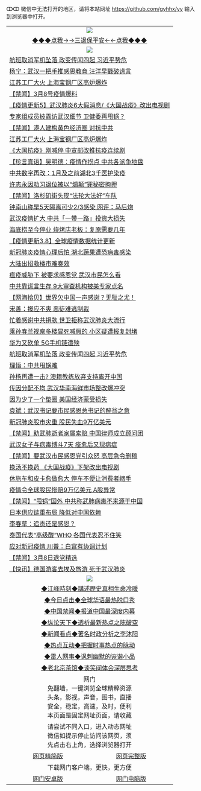 ↀↀ 微信中无法打开的地区，请将本站网址 https://github.com/gyhhx/yy 输入到浏览器中打开。 

 <table>
  <tr>
    <td colspan="2" align=center><img src="https://github.com/gyhhx/image-upload/blob/master/3t%20(1).jpg"></td>
 </tr>
 <tr><td colspan="2" align="center"><a href="https://xball.casa/oo.aspx?name=ogQuit&key=eqxowaguscvmxdgc&from=yy">◆◆◆点我→→三退保平安←←点我◆◆◆</a></td></tr>
  <tr>
    <td colspan="2" align=center><img src="https://cdn.jsdelivr.net/gh/gyoupiodf/im1/%E7%BD%91%E9%97%A8%E6%96%B0%E9%97%BB1.jpg"></td>
 </tr>
<tr><td colspan="2" align="left"><a href="https://xball.casa/oo.aspx?name=c1140830&key=eqxowaguscvmxdgc&from=yy">航班取消军机坠落 政变传闻四起 习近平势危</a></td></tr>
<tr><td colspan="2" align="left"><a href="https://xball.casa/oo.aspx?name=c1140823&key=eqxowaguscvmxdgc&from=yy">杨宁：武汉一把手推感恩教育 汪洋早戳破谎言</a></td></tr>
<tr><td colspan="2" align="left"><a href="https://xball.casa/oo.aspx?name=c1140835&key=eqxowaguscvmxdgc&from=yy">江苏工厂大火 上海宝钢厂区高炉爆炸</a></td></tr>
<tr><td colspan="2" align="left"><a href="https://xball.casa/oo.aspx?name=c1140839&key=eqxowaguscvmxdgc&from=yy">【禁闻】3月8号疫情爆料</a></td></tr>
<tr><td colspan="2" align="left"><a href="https://xball.casa/oo.aspx?name=c1138288&key=eqxowaguscvmxdgc&from=yy">【疫情更新5】武汉肺炎6大假消息/《大国战疫》改出电视剧</a></td></tr>
<tr><td colspan="2" align="left"><a href="https://xball.casa/oo.aspx?name=c1140831&key=eqxowaguscvmxdgc&from=yy">专家组成员披露访武汉细节 卫健委再甩锅？</a></td></tr>
<tr><td colspan="2" align="left"><a href="https://xball.casa/oo.aspx?name=c1140834&key=eqxowaguscvmxdgc&from=yy">【禁闻】港人建构黄色经济圈 对抗中共</a></td></tr>
<tr><td colspan="2" align="left"><a href="https://xball.casa/oo.aspx?name=c1140803&key=eqxowaguscvmxdgc&from=yy">江苏工厂大火 上海宝钢厂区高炉爆炸</a></td></tr>
<tr><td colspan="2" align="left"><a href="https://xball.casa/oo.aspx?name=c1140814&key=eqxowaguscvmxdgc&from=yy">《大国抗疫》刚喊停 中宣部改推抗疫连续剧</a></td></tr>
<tr><td colspan="2" align="left"><a href="https://xball.casa/oo.aspx?name=c1140813&key=eqxowaguscvmxdgc&from=yy">【珍言真语】吴明德：疫情作拐点 中共各派争地盘</a></td></tr>
<tr><td colspan="2" align="left"><a href="https://xball.casa/oo.aspx?name=c1140837&key=eqxowaguscvmxdgc&from=yy">中共数字再改：1月及之前湖北3千医护染疫</a></td></tr>
<tr><td colspan="2" align="left"><a href="https://xball.casa/oo.aspx?name=c1140794&key=eqxowaguscvmxdgc&from=yy">许志永因劝习退位被以“煽颠”罪秘密拘押</a></td></tr>
<tr><td colspan="2" align="left"><a href="https://xball.casa/oo.aspx?name=c1140840&key=eqxowaguscvmxdgc&from=yy">【禁闻】洛杉矶街头现“法轮大法好”车队</a></td></tr>
<tr><td colspan="2" align="left"><a href="https://xball.casa/oo.aspx?name=c1140832&key=eqxowaguscvmxdgc&from=yy">钟南山称早5天隔离可少2/3感染 网评：马后炮</a></td></tr>
<tr><td colspan="2" align="left"><a href="https://xball.casa/oo.aspx?name=c1140849&key=eqxowaguscvmxdgc&from=yy">武汉疫情扩大 中共「一带一路」投资大损失</a></td></tr>
<tr><td colspan="2" align="left"><a href="https://xball.casa/oo.aspx?name=c1140838&key=eqxowaguscvmxdgc&from=yy">海底捞至今停业 烧烤店老板：复原需要几年</a></td></tr>
<tr><td colspan="2" align="left"><a href="https://xball.casa/oo.aspx?name=c1140632&key=eqxowaguscvmxdgc&from=yy">【疫情更新3.8】全球疫情数据统计更新</a></td></tr>
<tr><td colspan="2" align="left"><a href="https://xball.casa/oo.aspx?name=c1140796&key=eqxowaguscvmxdgc&from=yy">新冠肺炎疫情心理后怕 湖北蔬果遭恐病毒感染</a></td></tr>
<tr><td colspan="2" align="left"><a href="https://xball.casa/oo.aspx?name=c1140819&key=eqxowaguscvmxdgc&from=yy">大陆出招救楼市难奏效</a></td></tr>
<tr><td colspan="2" align="left"><a href="https://xball.casa/oo.aspx?name=c1140812&key=eqxowaguscvmxdgc&from=yy">瘟疫威胁下 被要求感恩党 武汉市民怎么看</a></td></tr>
<tr><td colspan="2" align="left"><a href="https://xball.casa/oo.aspx?name=c1140844&key=eqxowaguscvmxdgc&from=yy">中共靠谎言生存 9大审查机构被美专家点名</a></td></tr>
<tr><td colspan="2" align="left"><a href="https://xball.casa/oo.aspx?name=c1140806&key=eqxowaguscvmxdgc&from=yy">【网海拾贝】世界欠中国一声感谢？无耻之尤！</a></td></tr>
<tr><td colspan="2" align="left"><a href="https://xball.casa/oo.aspx?name=c1140775&key=eqxowaguscvmxdgc&from=yy">宋善：报应不爽 恶徒难逃制裁</a></td></tr>
<tr><td colspan="2" align="left"><a href="https://xball.casa/oo.aspx?name=c1140754&key=eqxowaguscvmxdgc&from=yy">忙着感谢中共捐款 世卫拒称武汉肺炎大流行</a></td></tr>
<tr><td colspan="2" align="left"><a href="https://xball.casa/oo.aspx?name=c1140798&key=eqxowaguscvmxdgc&from=yy">乘孙春兰视察多楼冒死喊假的 小区疑遭报复封堵</a></td></tr>
<tr><td colspan="2" align="left"><a href="https://xball.casa/oo.aspx?name=c1140811&key=eqxowaguscvmxdgc&from=yy">华为又砍单 5G手机链遭殃</a></td></tr>
<tr><td colspan="2" align="left"><a href="https://xball.casa/oo.aspx?name=c1140861&key=eqxowaguscvmxdgc&from=yy">航班取消军机坠落 政变传闻四起 习近平势危</a></td></tr>
<tr><td colspan="2" align="left"><a href="https://xball.casa/oo.aspx?name=c1140817&key=eqxowaguscvmxdgc&from=yy">理悟：中共甩锅难</a></td></tr>
<tr><td colspan="2" align="left"><a href="https://xball.casa/oo.aspx?name=c1140797&key=eqxowaguscvmxdgc&from=yy">孙杨再遭一击? 澳籍教练放弃支持离开中国</a></td></tr>
<tr><td colspan="2" align="left"><a href="https://xball.casa/oo.aspx?name=c1140789&key=eqxowaguscvmxdgc&from=yy">传因分配不均 武汉华南海鲜市场整改爆冲突</a></td></tr>
<tr><td colspan="2" align="left"><a href="https://xball.casa/oo.aspx?name=c1140816&key=eqxowaguscvmxdgc&from=yy">因为少了一个垫圈 美国经济蒙受损失</a></td></tr>
<tr><td colspan="2" align="left"><a href="https://xball.casa/oo.aspx?name=c1140791&key=eqxowaguscvmxdgc&from=yy">袁斌：武汉书记要市民感恩总书记的醉翁之意</a></td></tr>
<tr><td colspan="2" align="left"><a href="https://xball.casa/oo.aspx?name=c1140801&key=eqxowaguscvmxdgc&from=yy">新冠肺炎股市灾重 股民失血9万亿美元</a></td></tr>
<tr><td colspan="2" align="left"><a href="https://xball.casa/oo.aspx?name=c1140841&key=eqxowaguscvmxdgc&from=yy">【禁闻】助武肺逝者家属索赔 中国律师成立顾问团</a></td></tr>
<tr><td colspan="2" align="left"><a href="https://xball.casa/oo.aspx?name=c1140802&key=eqxowaguscvmxdgc&from=yy">武汉女子与病毒博斗7天 痊愈后又现病症</a></td></tr>
<tr><td colspan="2" align="left"><a href="https://xball.casa/oo.aspx?name=c1140852&key=eqxowaguscvmxdgc&from=yy">【禁闻】要武汉市民感恩党引众怒 高层急令删稿</a></td></tr>
<tr><td colspan="2" align="left"><a href="https://xball.casa/oo.aspx?name=c1140805&key=eqxowaguscvmxdgc&from=yy">换汤不换药 《大国战疫》下架改出电视剧</a></td></tr>
<tr><td colspan="2" align="left"><a href="https://xball.casa/oo.aspx?name=c1140810&key=eqxowaguscvmxdgc&from=yy">休旅车和皮卡愈做愈大 停车不便让消费者缩手</a></td></tr>
<tr><td colspan="2" align="left"><a href="https://xball.casa/oo.aspx?name=c1140774&key=eqxowaguscvmxdgc&from=yy">疫情令全球股民惨赔9万亿美元 A股异常</a></td></tr>
<tr><td colspan="2" align="left"><a href="https://xball.casa/oo.aspx?name=c1140833&key=eqxowaguscvmxdgc&from=yy">【禁闻】“甩锅”国外 中共称武肺病毒不来源于中国</a></td></tr>
<tr><td colspan="2" align="left"><a href="https://xball.casa/oo.aspx?name=c1140848&key=eqxowaguscvmxdgc&from=yy">日本供应链重布局 降低对中国依赖</a></td></tr>
<tr><td colspan="2" align="left"><a href="https://xball.casa/oo.aspx?name=c1140807&key=eqxowaguscvmxdgc&from=yy">李春草：追责还是感恩？</a></td></tr>
<tr><td colspan="2" align="left"><a href="https://xball.casa/oo.aspx?name=c1140850&key=eqxowaguscvmxdgc&from=yy">泰国代表“高级酸”WHO 各国代表忍不住笑</a></td></tr>
<tr><td colspan="2" align="left"><a href="https://xball.casa/oo.aspx?name=c1140800&key=eqxowaguscvmxdgc&from=yy">应对新冠疫情 川普：白宫有协调计划</a></td></tr>
<tr><td colspan="2" align="left"><a href="https://xball.casa/oo.aspx?name=c1140845&key=eqxowaguscvmxdgc&from=yy">【禁闻】3月8日退党精选</a></td></tr>
<tr><td colspan="2" align="left"><a href="https://xball.casa/oo.aspx?name=c1140804&key=eqxowaguscvmxdgc&from=yy">【快讯】德国游客去埃及旅游 死于武汉肺炎</a></td>
 
 <tr>
   <td colspan="2" align=center><img src="https://cdn.jsdelivr.net/gh/gyoupiodf/im1/jf-1.jpg"></td>
  </tr>
   <tr>
   <td colspan="2" align=center> 
<a href="https://xball.casa/oo.aspx?name=c922850&key=eqxowaguscvmxdgc&from=yy&tag=9877">◆江峰時刻◆講述歷史真相生命冷暖</a><br/>
    </td>
  </tr>
   <tr>
   <td colspan="2" align=center> 
<a href="https://xball.casa/oo.aspx?name=c816850&key=eqxowaguscvmxdgc&from=yy&tag=9877">◆今日点击◆全球华语最热脱口秀</a><br/>
    </td>
  </tr>
  <tr>
  <td colspan="2" align=center>
<a href="https://xball.casa/oo.aspx?name=c816860&key=eqxowaguscvmxdgc&from=yy&tag=99733110">◆中国禁闻◆报道中国最深度内幕</a><br/>
   </tr>
  <tr>
     <td colspan="2" align=center>
<a href="https://xball.casa/oo.aspx?name=c816855&key=eqxowaguscvmxdgc&from=yy&tag=997110">◆纵论天下◆透析最新热点之陈破空</a><br/>
   </tr>
   <tr>
      <td colspan="2" align=center>
<a href="https://xball.casa/oo.aspx?name=c838308&key=eqxowaguscvmxdgc&from=yy&tag=9973110">◆新闻看点◆著名时政分析之李沐阳</a><br/>
   </tr>
   <tr>
     <td colspan="2" align=center>
<a href="https://xball.casa/oo.aspx?name=c816852&key=eqxowaguscvmxdgc&from=yy&tag=9733110">◆热点互动◆把握时事热点的脉动</a><br/>
   </tr>
   <tr>
      <td colspan="2" align=center>
<a href="https://xball.casa/oo.aspx?name=c816694&key=eqxowaguscvmxdgc&from=yy&tag=93310">◆雷人网事◆讽刺幽默的诙谐小品</a><br/>
   </tr>
   <tr>
    <td colspan="2" align=center>
<a href="https://xball.casa/oo.aspx?name=c816650&key=eqxowaguscvmxdgc&from=yy&tag=9973110">◆老北京茶馆◆谈笑间体会深层思考</a><br/>
   </tr>
<tr>
    <td colspan="2" align="center">网门<br/>免翻墙，一键浏览全球精粹资源<br/>头条，影视，声音，图书，直播<br/>安全，稳定，高速，及时，便利<br/>本页面是固定网址页面，请收藏</td>
  <tr>
  <tr>
    <td colspan="2" align="center">请尝试不同入口，进入动态网址<br/>微信如提示停止访问该网页，须<br/>先点击右上角，选择浏览器打开</td>
  <tr>  
  <tr>
    <td align="center"><a href="https://gitcdn.xyz/repo/otiny/up/master/show002.htm">网页精简版</a></td>
    <td align="center"><a href="https://gitcdn.xyz/repo/otiny/up/master/show001.htm">网页完整版</a></td>
  </tr>
  <tr>
    <td colspan="2" align="center">下载网门客户端，更快，更方便</td>
  <tr>
  <tr>
    <td align="center"><a href="https://raw.githubusercontent.com/opipe/up/master/oGatea.apk">网门安卓版</a></td>
    <td align="center"><a href="https://raw.githubusercontent.com/opipe/up/master/oGate.zip">网门电脑版</a></td>
  </tr>

</table>

